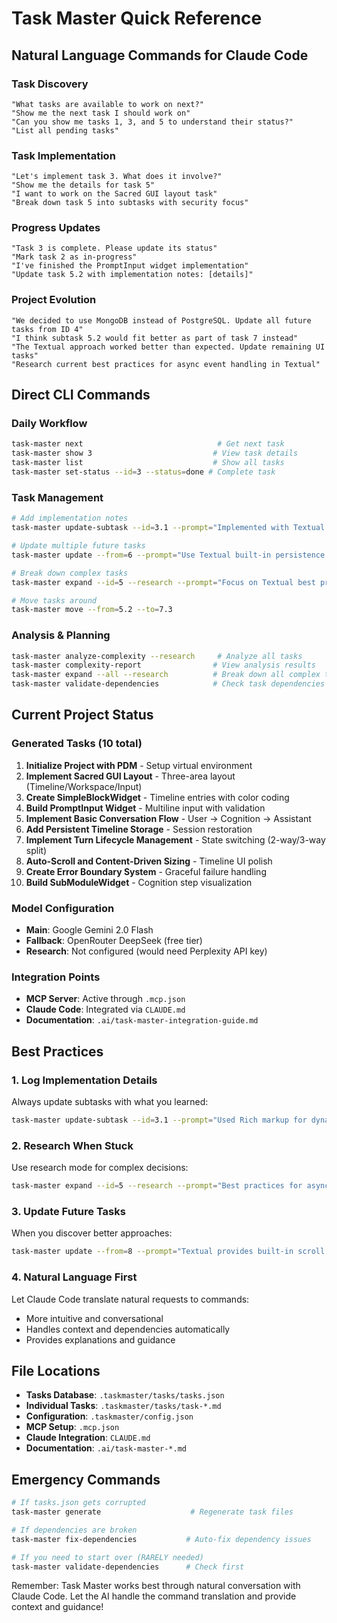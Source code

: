 # Task Master Quick Reference

## Natural Language Commands for Claude Code

### Task Discovery
```
"What tasks are available to work on next?"
"Show me the next task I should work on"
"Can you show me tasks 1, 3, and 5 to understand their status?"
"List all pending tasks"
```

### Task Implementation
```
"Let's implement task 3. What does it involve?"
"Show me the details for task 5"
"I want to work on the Sacred GUI layout task"
"Break down task 5 into subtasks with security focus"
```

### Progress Updates
```
"Task 3 is complete. Please update its status"
"Mark task 2 as in-progress"
"I've finished the PromptInput widget implementation"
"Update task 5.2 with implementation notes: [details]"
```

### Project Evolution
```
"We decided to use MongoDB instead of PostgreSQL. Update all future tasks from ID 4"
"I think subtask 5.2 would fit better as part of task 7 instead"
"The Textual approach worked better than expected. Update remaining UI tasks"
"Research current best practices for async event handling in Textual"
```

## Direct CLI Commands

### Daily Workflow
```bash
task-master next                              # Get next task
task-master show 3                           # View task details
task-master list                             # Show all tasks
task-master set-status --id=3 --status=done # Complete task
```

### Task Management
```bash
# Add implementation notes
task-master update-subtask --id=3.1 --prompt="Implemented with Textual color system"

# Update multiple future tasks
task-master update --from=6 --prompt="Use Textual built-in persistence utilities"

# Break down complex tasks
task-master expand --id=5 --research --prompt="Focus on Textual best practices"

# Move tasks around
task-master move --from=5.2 --to=7.3
```

### Analysis & Planning
```bash
task-master analyze-complexity --research     # Analyze all tasks
task-master complexity-report                # View analysis results
task-master expand --all --research          # Break down all complex tasks
task-master validate-dependencies            # Check task dependencies
```

## Current Project Status

### Generated Tasks (10 total)
1. **Initialize Project with PDM** - Setup virtual environment
2. **Implement Sacred GUI Layout** - Three-area layout (Timeline/Workspace/Input)
3. **Create SimpleBlockWidget** - Timeline entries with color coding
4. **Build PromptInput Widget** - Multiline input with validation
5. **Implement Basic Conversation Flow** - User → Cognition → Assistant
6. **Add Persistent Timeline Storage** - Session restoration
7. **Implement Turn Lifecycle Management** - State switching (2-way/3-way split)
8. **Auto-Scroll and Content-Driven Sizing** - Timeline UI polish
9. **Create Error Boundary System** - Graceful failure handling
10. **Build SubModuleWidget** - Cognition step visualization

### Model Configuration
- **Main**: Google Gemini 2.0 Flash
- **Fallback**: OpenRouter DeepSeek (free tier)
- **Research**: Not configured (would need Perplexity API key)

### Integration Points
- **MCP Server**: Active through `.mcp.json`
- **Claude Code**: Integrated via `CLAUDE.md`
- **Documentation**: `.ai/task-master-integration-guide.md`

## Best Practices

### 1. Log Implementation Details
Always update subtasks with what you learned:
```bash
task-master update-subtask --id=3.1 --prompt="Used Rich markup for dynamic colors. Textual's color system handles terminal compatibility automatically."
```

### 2. Research When Stuck
Use research mode for complex decisions:
```bash
task-master expand --id=5 --research --prompt="Best practices for async widget communication in Textual framework"
```

### 3. Update Future Tasks
When you discover better approaches:
```bash
task-master update --from=8 --prompt="Textual provides built-in scroll behavior. Simplify auto-scroll implementation."
```

### 4. Natural Language First
Let Claude Code translate natural requests to commands:
- More intuitive and conversational
- Handles context and dependencies automatically
- Provides explanations and guidance

## File Locations

- **Tasks Database**: `.taskmaster/tasks/tasks.json`
- **Individual Tasks**: `.taskmaster/tasks/task-*.md`
- **Configuration**: `.taskmaster/config.json`
- **MCP Setup**: `.mcp.json`
- **Claude Integration**: `CLAUDE.md`
- **Documentation**: `.ai/task-master-*.md`

## Emergency Commands

```bash
# If tasks.json gets corrupted
task-master generate                    # Regenerate task files

# If dependencies are broken
task-master fix-dependencies           # Auto-fix dependency issues

# If you need to start over (RARELY needed)
task-master validate-dependencies      # Check first
```

Remember: Task Master works best through natural conversation with Claude Code. Let the AI handle the command translation and provide context and guidance!